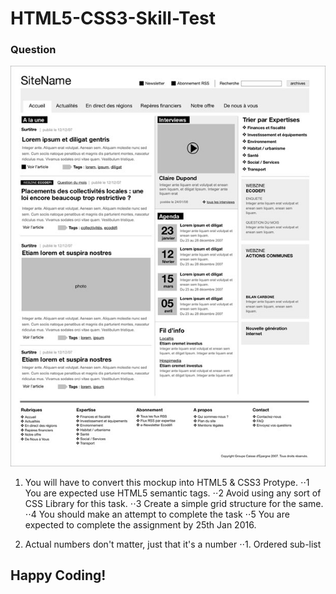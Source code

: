 # HTML5-CSS3-Skill-Test
### Question
![Wireframe](https://github.com/codejets/HTML5-CSS3-Skill-Test/blob/master/wireframe.jpg "Wireframe for HTML Convertion")

1. You will have to convert this mockup into HTML5 & CSS3 Protype. 
⋅⋅1 You are expected use HTML5 semantic tags.
⋅⋅2 Avoid using any sort of CSS Library for this task.
⋅⋅3 Create a simple grid structure for the same.
⋅⋅4 You should make an attempt to complete the task
⋅⋅5 You are expected to complete the assignment by 25th Jan 2016.

1. Actual numbers don't matter, just that it's a number
⋅⋅1. Ordered sub-list

## Happy Coding!
